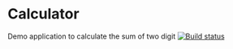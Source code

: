 # Calculator
Demo application to calculate the sum of two digit
[![Build status](https://build.appcenter.ms/v0.1/apps/03a18a27-1878-4046-a1db-22444f57adc7/branches/main/badge)](https://appcenter.ms)
